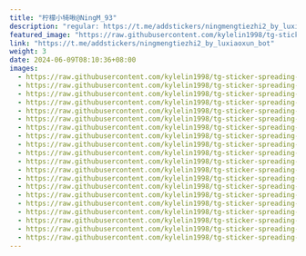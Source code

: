 ```yaml
---
title: "柠檬小犄啾@NingM_93"
description: "regular: https://t.me/addstickers/ningmengtiezhi2_by_luxiaoxun_bot"
featured_image: "https://raw.githubusercontent.com/kylelin1998/tg-sticker-spreading-worldwide-images/main/img/e76dd34a-6f6f-4a53-8693-c7ee7337d9b5.jpg"
link: "https://t.me/addstickers/ningmengtiezhi2_by_luxiaoxun_bot"
weight: 3
date: 2024-06-09T08:10:36+08:00
images:
  - https://raw.githubusercontent.com/kylelin1998/tg-sticker-spreading-worldwide-images/main/img/e76dd34a-6f6f-4a53-8693-c7ee7337d9b5.jpg
  - https://raw.githubusercontent.com/kylelin1998/tg-sticker-spreading-worldwide-images/main/img/a440bf17-9503-4b19-84d0-2f1c4711e62a.jpg
  - https://raw.githubusercontent.com/kylelin1998/tg-sticker-spreading-worldwide-images/main/img/7d202564-a3b0-44af-ab3a-aef1fe624f21.jpg
  - https://raw.githubusercontent.com/kylelin1998/tg-sticker-spreading-worldwide-images/main/img/65312f02-299a-4d70-be3d-e6ef869f191c.jpg
  - https://raw.githubusercontent.com/kylelin1998/tg-sticker-spreading-worldwide-images/main/img/a0c57f94-c3e9-48dd-a038-577da201571c.jpg
  - https://raw.githubusercontent.com/kylelin1998/tg-sticker-spreading-worldwide-images/main/img/3a625cdd-4167-4cb8-8ffc-0ca8befa925a.jpg
  - https://raw.githubusercontent.com/kylelin1998/tg-sticker-spreading-worldwide-images/main/img/7649ef1c-e244-4176-ac2e-ef3185403abd.jpg
  - https://raw.githubusercontent.com/kylelin1998/tg-sticker-spreading-worldwide-images/main/img/e4c87831-8d1a-4eb5-8304-7e5826ee054c.jpg
  - https://raw.githubusercontent.com/kylelin1998/tg-sticker-spreading-worldwide-images/main/img/6613d130-f1a1-4ae3-a72d-c589f52d8947.jpg
  - https://raw.githubusercontent.com/kylelin1998/tg-sticker-spreading-worldwide-images/main/img/84bb49b8-ba02-45b7-9afe-859b7b53cb7f.jpg
  - https://raw.githubusercontent.com/kylelin1998/tg-sticker-spreading-worldwide-images/main/img/72fba8e4-0086-4907-8b5c-f8f0d2a8cc9f.jpg
  - https://raw.githubusercontent.com/kylelin1998/tg-sticker-spreading-worldwide-images/main/img/70dd71fb-480d-4967-a558-46a6fc281ea6.jpg
  - https://raw.githubusercontent.com/kylelin1998/tg-sticker-spreading-worldwide-images/main/img/93d7be79-637a-4fb0-98c1-6d6bab52a065.jpg
  - https://raw.githubusercontent.com/kylelin1998/tg-sticker-spreading-worldwide-images/main/img/b5f9801e-baf5-4f6d-a8ce-0527aa09a410.jpg
  - https://raw.githubusercontent.com/kylelin1998/tg-sticker-spreading-worldwide-images/main/img/729c0371-e7df-412c-a23f-0355ad287a4e.jpg
  - https://raw.githubusercontent.com/kylelin1998/tg-sticker-spreading-worldwide-images/main/img/db181262-5e56-4b50-86aa-1f555556b90a.jpg
  - https://raw.githubusercontent.com/kylelin1998/tg-sticker-spreading-worldwide-images/main/img/bc75b110-d5c2-45df-9d19-0fab98aed7b3.jpg
  - https://raw.githubusercontent.com/kylelin1998/tg-sticker-spreading-worldwide-images/main/img/6ecb5f03-6558-4767-ae62-bc8de99101b9.jpg
  - https://raw.githubusercontent.com/kylelin1998/tg-sticker-spreading-worldwide-images/main/img/95a2a799-545f-415c-a609-4e1162772840.jpg
  - https://raw.githubusercontent.com/kylelin1998/tg-sticker-spreading-worldwide-images/main/img/c275e4e3-4fbc-445d-9956-3ca881b23d33.jpg
---
```

